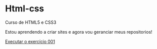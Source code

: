 # Html-css
 Curso de HTML5 e CSS3

Estou aprendendo a criar sites e agora vou geranciar meus repositorios!

<a href="https://pedroreckel.github.io/Html-css/Exerc%C3%ADcios/ex001/index.html">Executar o exercício 001</a> 